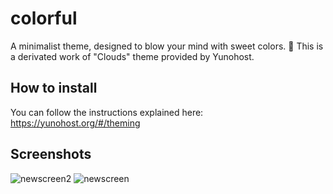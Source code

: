 # colorful

A minimalist theme, designed to blow your mind with sweet colors. 🌈
This is a derivated work of "Clouds" theme provided by Yunohost.

## How to install

You can follow the instructions explained here:
https://yunohost.org/#/theming

## Screenshots

![newscreen2](https://user-images.githubusercontent.com/28685939/56249879-b42d7f00-60ad-11e9-8f13-5f09fa61247c.jpg)
![newscreen](https://user-images.githubusercontent.com/28685939/56249878-b394e880-60ad-11e9-8873-cdc6fa7c53d8.jpg)
